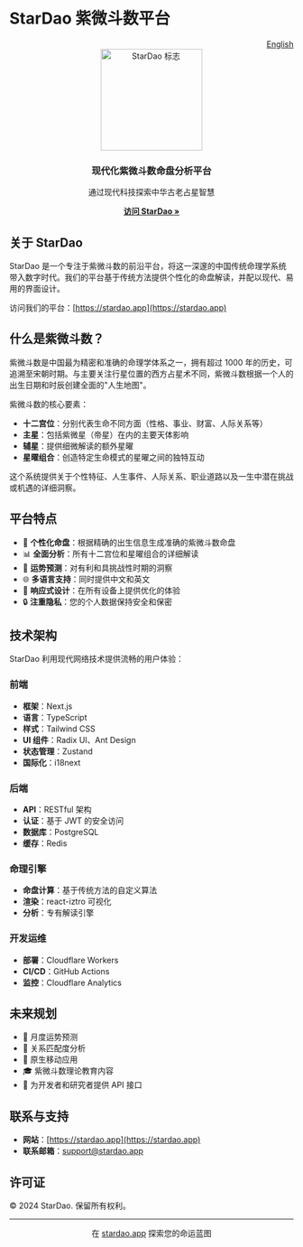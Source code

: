 # StarDao 紫微斗数平台

<div align="right">
  <a href="README.md">English</a>
</div>

<div align="center">
  <img src="https://stardao.app/stardao-logo.svg" alt="StarDao 标志" width="180" />
  <h3>现代化紫微斗数命盘分析平台</h3>
  <p>通过现代科技探索中华古老占星智慧</p>
  
  <p>
    <a href="https://stardao.app" target="_blank"><strong>访问 StarDao »</strong></a>
  </p>
</div>

## 关于 StarDao

StarDao 是一个专注于紫微斗数的前沿平台，将这一深邃的中国传统命理学系统带入数字时代。我们的平台基于传统方法提供个性化的命盘解读，并配以现代、易用的界面设计。

访问我们的平台：[https://stardao.app](https://stardao.app)

## 什么是紫微斗数？

紫微斗数是中国最为精密和准确的命理学体系之一，拥有超过 1000 年的历史，可追溯至宋朝时期。与主要关注行星位置的西方占星术不同，紫微斗数根据一个人的出生日期和时辰创建全面的"人生地图"。

紫微斗数的核心要素：

- **十二宫位**：分别代表生命不同方面（性格、事业、财富、人际关系等）
- **主星**：包括紫微星（帝星）在内的主要天体影响
- **辅星**：提供细微解读的额外星曜
- **星曜组合**：创造特定生命模式的星曜之间的独特互动

这个系统提供关于个性特征、人生事件、人际关系、职业道路以及一生中潜在挑战或机遇的详细洞察。

## 平台特点

- 🌟 **个性化命盘**：根据精确的出生信息生成准确的紫微斗数命盘
- 📊 **全面分析**：所有十二宫位和星曜组合的详细解读
- 🔮 **运势预测**：对有利和具挑战性时期的洞察
- 🌐 **多语言支持**：同时提供中文和英文
- 📱 **响应式设计**：在所有设备上提供优化的体验
- 🔒 **注重隐私**：您的个人数据保持安全和保密

## 技术架构

StarDao 利用现代网络技术提供流畅的用户体验：

### 前端

- **框架**：Next.js
- **语言**：TypeScript
- **样式**：Tailwind CSS
- **UI 组件**：Radix UI、Ant Design
- **状态管理**：Zustand
- **国际化**：i18next

### 后端

- **API**：RESTful 架构
- **认证**：基于 JWT 的安全访问
- **数据库**：PostgreSQL
- **缓存**：Redis

### 命理引擎

- **命盘计算**：基于传统方法的自定义算法
- **渲染**：react-iztro 可视化
- **分析**：专有解读引擎

### 开发运维

- **部署**：Cloudflare Workers
- **CI/CD**：GitHub Actions
- **监控**：Cloudflare Analytics

## 未来规划

- 📅 月度运势预测
- 🤝 关系匹配度分析
- 📱 原生移动应用
- 🎓 紫微斗数理论教育内容
- 🔄 为开发者和研究者提供 API 接口

## 联系与支持

- **网站**：[https://stardao.app](https://stardao.app)
- **联系邮箱**：[support@stardao.app](mailto:support@stardao.app)

## 许可证

© 2024 StarDao. 保留所有权利。

---

<div align="center">
  <p>在 <a href="https://stardao.app">stardao.app</a> 探索您的命运蓝图</p>
</div>

